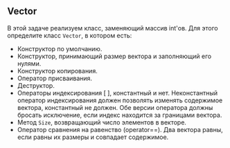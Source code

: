 ## Vector

В этой задаче реализуем класс, заменяющий массив int'ов. Для этого определите класс `Vector`, в котором есть:

* Конструктор по умолчанию.
* Конструктор, принимающий размер вектора и заполняющий его нулями.
* Конструктор копирования.
* Оператор присваивания.
* Деструктор.
* Операторы индексирования [ ], константный и нет. Неконстантный оператор индексирования должен позволять изменять содержимое вектора, константный не должен. Обе версии оператора должны бросать исключение, если индекс находится за границами вектора.
* Метод `Size`, возвращающий число элементов в векторе.
* Оператор сравнения на равенство (operator==). Два вектора равны, если равны их размеры и совпадает содержимое.
